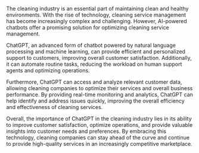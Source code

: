 

The cleaning industry is an essential part of maintaining clean and healthy environments. With the rise of technology, cleaning service management has become increasingly complex and challenging. However, AI-powered chatbots offer a promising solution for optimizing cleaning service management.

ChatGPT, an advanced form of chatbot powered by natural language processing and machine learning, can provide efficient and personalized support to customers, improving overall customer satisfaction. Additionally, it can automate routine tasks, reducing the workload on human support agents and optimizing operations.

Furthermore, ChatGPT can access and analyze relevant customer data, allowing cleaning companies to optimize their services and overall business performance. By providing real-time monitoring and analytics, ChatGPT can help identify and address issues quickly, improving the overall efficiency and effectiveness of cleaning services.

Overall, the importance of ChatGPT in the cleaning industry lies in its ability to improve customer satisfaction, optimize operations, and provide valuable insights into customer needs and preferences. By embracing this technology, cleaning companies can stay ahead of the curve and continue to provide high-quality services in an increasingly competitive marketplace.


